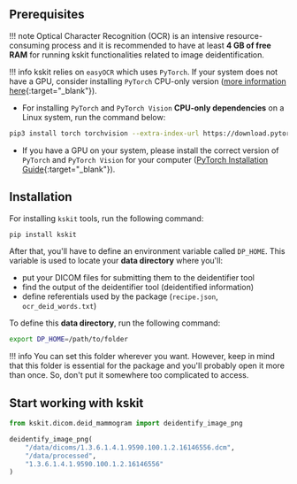 ## Prerequisites

!!! note
    Optical Character Recognition (OCR) is an intensive resource-consuming process and it is recommended to have at least **4 GB of free RAM** for running kskit functionalities related to image deidentification.


!!! info
    kskit relies on `easyOCR` which uses `PyTorch`. If your system does not have a GPU, consider installing `PyTorch` CPU-only version ([more information here](https://pytorch.org/get-started/locally/#linux-installation){:target="_blank"}).

* For installing `PyTorch` and `PyTorch Vision` **CPU-only dependencies** on a Linux system, run the command below:

```bash
pip3 install torch torchvision --extra-index-url https://download.pytorch.org/whl/cpu
```

* If you have a GPU on your system, please install the correct version of `PyTorch` and `PyTorch Vision` for your computer ([PyTorch Installation Guide](https://pytorch.org/get-started/locally/#start-locally){:target="_blank"}).

## Installation

For installing `kskit` tools, run the following command:

```bash
pip install kskit
```

After that, you'll have to define an environment variable called `DP_HOME`. This
variable is used to locate your **data directory** where you'll:

* put your DICOM files for submitting them to the deidentifier tool
* find the output of the deidentifier tool (deidentified information)
* define referentials used by the package (`recipe.json`, `ocr_deid_words.txt`)

To define this **data directory**, run the following command:

```bash
export DP_HOME=/path/to/folder
```

!!! info
    You can set this folder wherever you want. However, keep in mind that this folder is essential for the package and you'll probably open it more than once. So, don't put it somewhere too complicated to access.

## Start working with kskit

```py title="deidentify_image.py" linenums="1"
from kskit.dicom.deid_mammogram import deidentify_image_png

deidentify_image_png(
    "/data/dicoms/1.3.6.1.4.1.9590.100.1.2.16146556.dcm",
    "/data/processed",
    "1.3.6.1.4.1.9590.100.1.2.16146556"
)

```